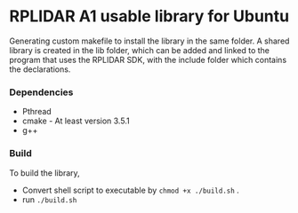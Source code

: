 # RPLIDAR A1 usable library for Ubuntu

Generating custom makefile to install the library in the same folder. A shared library is created in the lib folder, which can be added and linked to the program that uses the RPLIDAR SDK, with the include folder which contains the declarations. 

### Dependencies

* Pthread
* cmake - At least version 3.5.1
* g++

### Build 
To build the library,
* Convert shell script to executable by `chmod +x ./build.sh` .
* run `./build.sh`
